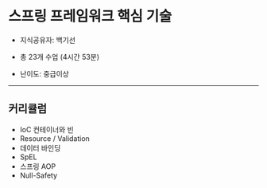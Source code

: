 # 스프링 프레임워크 핵심 기술

- 지식공유자: 백기선

- 총 23개 수업 (4시간 53분)

- 난이도: 중급이상

---
## 커리큘럼 

- IoC 컨테이너와 빈
- Resource / Validation
- 데이터 바인딩
- SpEL
- 스프링 AOP
- Null-Safety